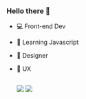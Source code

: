 ### Hello there 👋

- 💻 Front-end Dev
- 🌱 Learning Javascript
- 🎨 Designer
- 📱 UX


  
  ##
  
  <div> 
  <a href = "mailto:jaqueiralarissa@gmail.com">
    <img src="https://img.shields.io/badge/-Gmail-%23333?style=for-the-badge&logo=gmail&logoColor=white" target="_blank"></a>
  <a href="https://www.linkedin.com/in/larissa-jaqueira" target="_blank">
    <img src="https://img.shields.io/badge/-LinkedIn-%230077B5?style=for-the-badge&logo=linkedin&logoColor=white" target="_blank"></a>
  </div>
